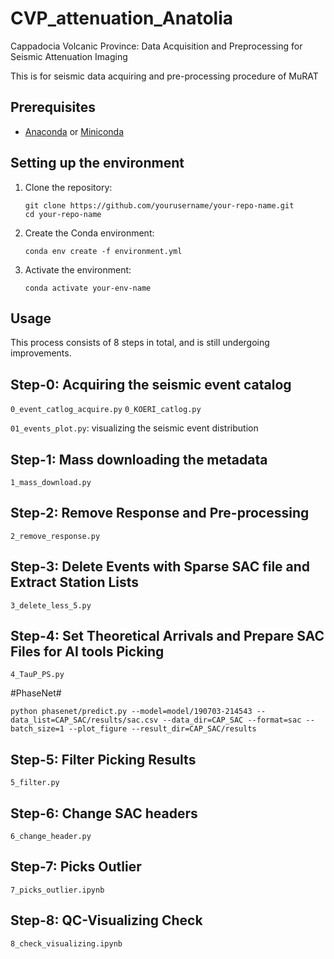 # CVP_attenuation_Anatolia
Cappadocia Volcanic Province: Data Acquisition and Preprocessing for Seismic Attenuation Imaging

This is for seismic data acquiring and pre-processing procedure of MuRAT


## Prerequisites

- [Anaconda](https://www.anaconda.com/products/distribution) or [Miniconda](https://docs.conda.io/en/latest/miniconda.html)

## Setting up the environment

1. Clone the repository:
   ```
   git clone https://github.com/yourusername/your-repo-name.git
   cd your-repo-name
   ```

2. Create the Conda environment:
   ```
   conda env create -f environment.yml
   ```

3. Activate the environment:
   ```
   conda activate your-env-name
   ```

## Usage
This process consists of 8 steps in total, and is still undergoing improvements.

## Step-0: Acquiring the seismic event catalog
`0_event_catlog_acquire.py`
`0_KOERI_catlog.py`

`01_events_plot.py`: visualizing the seismic event distribution

## Step-1: Mass downloading the metadata
`1_mass_download.py`

## Step-2: Remove Response and Pre-processing
`2_remove_response.py`

## Step-3: Delete Events with Sparse SAC file and Extract Station Lists
`3_delete_less_5.py`

## Step-4: Set Theoretical Arrivals and Prepare SAC Files for AI tools Picking
`4_TauP_PS.py`

#PhaseNet#

`python phasenet/predict.py --model=model/190703-214543 --data_list=CAP_SAC/results/sac.csv --data_dir=CAP_SAC --format=sac --batch_size=1 --plot_figure --result_dir=CAP_SAC/results`

## Step-5: Filter Picking Results 
`5_filter.py`

## Step-6: Change SAC headers
`6_change_header.py`

## Step-7: Picks Outlier
`7_picks_outlier.ipynb`

## Step-8: QC-Visualizing Check 
`8_check_visualizing.ipynb`



